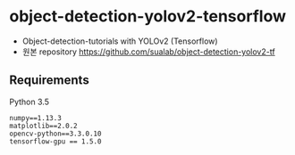 # object-detection-yolov2-tensorflow
- Object-detection-tutorials with YOLOv2 (Tensorflow)
- 원본 repository https://github.com/sualab/object-detection-yolov2-tf

## Requirements
Python 3.5
```
numpy==1.13.3
matplotlib==2.0.2
opencv-python==3.3.0.10
tensorflow-gpu == 1.5.0
```
